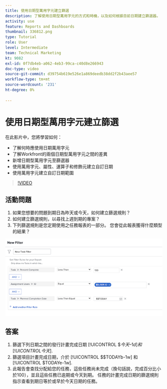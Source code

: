 ```yaml
---
title: 使用日期型萬用字元建立篩選
description: 了解使用日期型萬用字元的方式和時機，以及如何根據目前日期建立篩選器。
activity: use
feature: Reports and Dashboards
thumbnail: 336812.png
type: Tutorial
role: User
level: Intermediate
team: Technical Marketing
kt: 9082
exl-id: 0f7db4eb-a062-4eb3-99ca-c40d8e266943
doc-type: video
source-git-commit: d39754b619e526e1a869deedb38dd2f2b43aee57
workflow-type: tm+mt
source-wordcount: '231'
ht-degree: 0%

---
```


# 使用日期型萬用字元建立篩選

在此影片中，您將學習如何：

* 了解何時應使用日期萬用字元
* 了解Workfront的兩個日期型萬用字元之間的差異
* 新增日期型萬用字元至篩選器
* 使用萬用字元、屬性、運算子和修飾元建立自訂日期
* 使用萬用字元建立自訂日期範圍

>[!VIDEO](https://video.tv.adobe.com/v/336812/?quality=12)

## 活動問題

1. 如果您想要的問題到期日為昨天或今天，如何建立篩選規則？
1. 如何建立篩選規則，以尋找上週到期的專案？
1. 下列篩選規則是您定期使用之任務報表的一部分。 您會從此報表獲得什麼類型的結果？

![用日期通配符建立任務篩選器的螢幕影像](assets/date-wildcard-answer-1.png)

## 答案

1. 篩選下列日期之間的發行計畫完成日期 [!UICONTROL $$今天–1d] 和 [!UICONTROL 今天$].
1. 篩選項目計畫完成日期，介於 [!UICONTROL $$TODAYb-1w] 和 [!UICONTROL $TODAYe-1w].
1. 此報告會查找分配給您的任務，這些任務尚未完成（換句話說，完成百分比小於100），並且這些任務已逾期或今天到期。 任務的計畫完成日期的篩選規則指示查看到期日等於或早於今天日期的任務。
